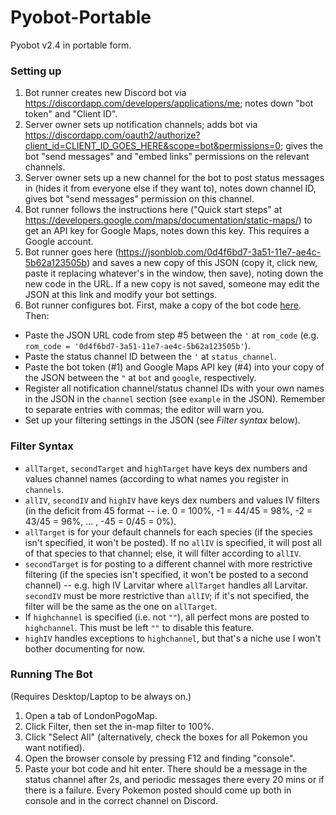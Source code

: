 # Pyobot-Portable

Pyobot v2.4 in portable form.

### Setting up
1. Bot runner creates new Discord bot via https://discordapp.com/developers/applications/me; notes down "bot token" and "Client ID".
2. Server owner sets up notification channels; adds bot via https://discordapp.com/oauth2/authorize?client_id=CLIENT_ID_GOES_HERE&scope=bot&permissions=0; gives the bot "send messages" and "embed links" permissions on the relevant channels.
3. Server owner sets up a new channel for the bot to post status messages in (hides it from everyone else if they want to), notes down channel ID, gives bot "send messages" permission on this channel.
4. Bot runner follows the instructions here ("Quick start steps" at https://developers.google.com/maps/documentation/static-maps/) to get an API key for Google Maps, notes down this key. This requires a Google account.
5. Bot runner goes here (https://jsonblob.com/0d4f6bd7-3a51-11e7-ae4c-5b62a123505b) and saves a new copy of this JSON (copy it, click new, paste it replacing whatever's in the window, then save), noting down the new code in the URL. If a new copy is not saved, someone may edit the JSON at this link and modify your bot settings.
6. Bot runner configures bot. First, make a copy of the bot code [here](https://github.com/Pyorot/Pyobot-Portable/blob/master/discord%20bot%202.4%20public.js). Then:
  - Paste the JSON URL code from step #5 between the `'` at `rom_code` (e.g. `rom_code = '0d4f6bd7-3a51-11e7-ae4c-5b62a123505b'`).
  - Paste the status channel ID between the `'` at `status_channel`.
  - Paste the bot token (#1) and Google Maps API key (#4) into your copy of the JSON between the `"` at `bot` and `google`, respectively.
  - Register all notification channel/status channel IDs with your own names in the JSON in the `channel` section (see `example` in the JSON). Remember to separate entries with commas; the editor will warn you.
  - Set up your filtering settings in the JSON (see *Filter syntax* below).

### Filter Syntax
- `allTarget`, `secondTarget` and `highTarget` have keys dex numbers and values channel names (according to what names you register in `channels`.
- `allIV`, `secondIV` and `highIV` have keys dex numbers and values IV filters (in the deficit from 45 format -- i.e. 0 = 100%, -1 = 44/45 = 98%, -2 = 43/45 = 96%, ... , -45 = 0/45 = 0%).
- `allTarget` is for your default channels for each species (if the species isn't specified, it won't be posted). If no `allIV` is specified, it will post all of that species to that channel; else, it will filter according to `allIV`.
- `secondTarget` is for posting to a different channel with more restrictive filtering (if the species isn't specified, it won't be posted to a second channel) -- e.g. high IV Larvitar where `allTarget` handles all Larvitar. `secondIV` must be more restrictive than `allIV`; if it's not specified, the filter will be the same as the one on `allTarget`.
- If `highchannel` is specified (i.e. not `""`), all perfect mons are posted to `highchannel`. This must be left `""` to disable this feature.
- `highIV` handles exceptions to `highchannel`, but that's a niche use I won't bother documenting for now.

### Running The Bot
(Requires Desktop/Laptop to be always on.)
1. Open a tab of LondonPogoMap.
2. Click Filter, then set the in-map filter to 100%.
3. Click "Select All" (alternatively, check the boxes for all Pokemon you want notified).
4. Open the browser console by pressing F12 and finding "console".
5. Paste your bot code and hit enter. There should be a message in the status channel after 2s, and periodic messages there every 20 mins or if there is a failure. Every Pokemon posted should come up both in console and in the correct channel on Discord.
